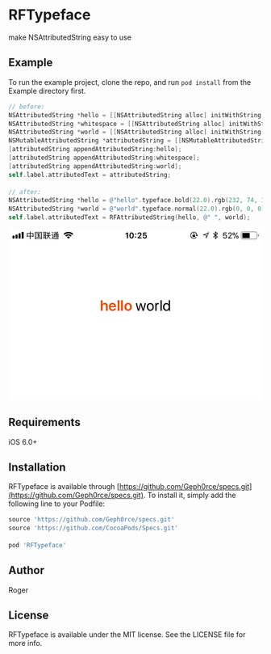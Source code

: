 # RFTypeface

make NSAttributedString easy to use



## Example

To run the example project, clone the repo, and run `pod install` from the Example directory first.

```objectivec
// before:
NSAttributedString *hello = [[NSAttributedString alloc] initWithString:@"hello" attributes:@{ NSFontAttributeName : [UIFont boldSystemFontOfSize:22.0], NSForegroundColorAttributeName : kRGB(232.0, 74.0, 1.0) }];
NSAttributedString *whitespace = [[NSAttributedString alloc] initWithString:@" "];
NSAttributedString *world = [[NSAttributedString alloc] initWithString:@"world" attributes:@{ NSFontAttributeName : [UIFont systemFontOfSize:22.0], NSForegroundColorAttributeName : [UIColor blackColor] }];
NSMutableAttributedString *attributedString = [[NSMutableAttributedString alloc] init];
[attributedString appendAttributedString:hello];
[attributedString appendAttributedString:whitespace];
[attributedString appendAttributedString:world];
self.label.attributedText = attributedString;
    
// after:
NSAttributedString *hello = @"hello".typeface.bold(22.0).rgb(232, 74, 1).compose;
NSAttributedString *world = @"world".typeface.normal(22.0).rgb(0, 0, 0).compose;
self.label.attributedText = RFAttributedString(hello, @" ", world);
```

![](./Screenshots/IMG_2710(20171209-102605).jpg)

## Requirements

iOS 6.0+

## Installation

RFTypeface is available through [https://github.com/Geph0rce/specs.git](https://github.com/Geph0rce/specs.git). To install
it, simply add the following line to your Podfile:

```ruby
source 'https://github.com/Geph0rce/specs.git'
source 'https://github.com/CocoaPods/Specs.git'

pod 'RFTypeface'
```

## Author

Roger

## License

RFTypeface is available under the MIT license. See the LICENSE file for more info.
